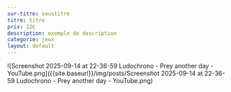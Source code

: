 ```yaml
---
sur-titre: soustitre
titre: titre
prix: 12€
description: exemple de description
categorie: jeux
layout: default
---
```


![Screenshot 2025-09-14 at 22-36-59 Ludochrono - Prey another day - YouTube.png]({{site.baseurl}}/img/posts/Screenshot 2025-09-14 at 22-36-59 Ludochrono - Prey another day - YouTube.png)